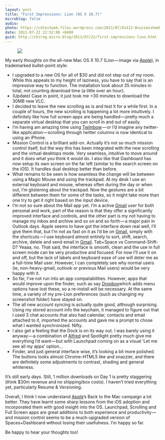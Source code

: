```yaml
---
layout: post
title: "First Impressions: Lion (OS X 10.7)"
microblog: false
audio: 
photo: https://cdtestweb.files.wordpress.com/2011/07/01412-0vuzimzxkmoh5s-yw.png
date: 2011-07-22 22:52:00 +0400
guid: http://chirag.micro.blog/2011/07/22/first-impressions-lion.html
---
```

<figure><img src="https://cdtestweb.files.wordpress.com/2011/07/01412-0vuzimzxkmoh5s-yw.png"></figure><p>My early thoughts on the all-new Mac OS X 10.7 (Lion — image via <a href="http://www.apple.com/" target="_blank">Apple</a>), in trademarked bullet-point style:</p>
<ul>
<li>I upgraded to a new OS for all of $30 and did not step out of my room. While this appeals to my height of laziness, you have to say that is an impressive way to function. The installation took about 35 minutes in total, not counting download time (a little over an hour).</li>
<li>(Update) Case in point, it just took me &gt;30 minutes to download the 30MB new VLC.</li>
<li>I decided to leave the new scrolling as is and test it for a while first. In a couple of hours, the new scrolling is happening a lot more intuitively. I definitely like how full screen apps are being handled — pretty much a separate virtual desktop that you can scroll in and out of easily.</li>
<li>I’m having am amazing time using <a href="http://www.twimbow.com/" target="_blank">Twimbow</a> — or I’d imagine any twitter-like application — scrolling through twitter columns is now identical to using an iPhone.</li>
<li>Mission Control is a brilliant add-on. Actually it’s not so much mission control itself, but the way this has been integrated with the new scrolling and the virtual desktops mode. Very seamless, intuitive to move around and it does what you think it would do. I also like that Dashboard has now setup its own screen on the far left (similar to the search screen on the iOS). It handles dual desktop better than before.</li>
<li>What remains to be seen is how seamless the change will be between using a Magic Mouse and using the trackpad. At my desk I use an external keyboard and mouse, whereas often during the day or when out, I’m glistening about the trackpad. Now the gestures are a bit different between them for some of the tasks, so it might take more than one try to get it right based on the input device.</li>
<li>I’m not so sure about the Mail app yet. I’m a active <a href="http://www.gmail.com/" target="_blank">Gmail</a> user for both personal and work, part of the reason is that they offer a significantly improved interface and controls, and the other part is my not having to manage my inbox and archive and so on and so forth — a major pain in Outlook days. Apple seems to have got the interface down real well, I’ll give them that, but I’m not as fast on it as I’d be on <a href="http://www.gmail.com/" target="_blank">Gmail</a>, simply with the shortcuts — I use keyboard almost entirely to sort, shift, search, archive, delete and send email in <a href="http://www.gmail.com/" target="_blank">Gmail</a>. Tab+Space vs Command-Shift-D? Yeaaa, no. That said, the interface is smooth, clean and the use in full screen mode can be very productive and focused. For now I’ll use it on and off, but the lack of labels and keyboard ease of use will deter me as a full-time Mail user. However, I can completely see why normal users (ie, non-heavy-gmail, outlook or previous Mail users) would be very happy with it.</li>
<li>So far, I’ve not run into an app compatabilities. However, apps that would improve upon the finder, such as say <a href="http://www.dropbox.com/" target="_blank">Dropbox</a>which adds menu options have lost these, so a re-install will be necessary. At the same time, a variety of my pre-Lion preferences (such as changing my screenshot folder) have stayed on.</li>
<li>The all new account syncing is actually quite good, although surprising. Using my stored account info the keychain, it managed to figure out that I used 3 chat accounts that also had calendar, contacts and email attached to it, imported the accounts and gave me a prompt to chose what I wanted synchronized. Nifty.</li>
<li>I also get a feeling that the Dock is on its way out. I was barely using it anyway — a combination of <a href="http://www.alfredapp.com/" target="_blank">Alfred</a> and Spotlight pretty much give me everything I’d want — but with Launchpad coming on as a visual ‘Let me see all my apps’ option…</li>
<li>Finder, and just general interface wise, it’s looking a bit more polished. The buttons looks almost Chrome-HTML5 like and snazzier, and there are definitely some adjustments to contrast, shading and general whiteness.</li>
</ul>
<p>It’s still early days. Still, 1 million downloads on Day 1 is pretty staggering (think $30m revenue and no shipping/box costs). I haven’t tried everything yet, particularly Resume &amp; Versioning.</p>
<p>Overall, I think I now understand <a href="http://www.apple.com/" target="_blank">Apple</a>’s Back to the Mac campaign a lot better. They have learnt some sharp lessons from the iOS adoption and incorporated them with good insight into the OS. Launchpad, Scrolling and Full Screen apps are great additions to both experience and productivity — and mission control seems to be a much-upgraded version of Spaces+Dashboard without losing their usefulness. I’m happy so far.</p>
<p>Be happy to hear your thoughts too!</p>

